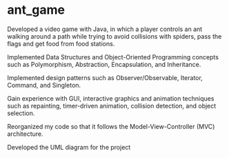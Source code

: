 # ant_game
Developed a video game with Java, in which a player controls an ant walking around a path while trying to avoid collisions with spiders, pass the flags and get food from food stations.

Implemented Data Structures and Object-Oriented Programming concepts such as Polymorphism, Abstraction, Encapsulation, and Inheritance.

Implemented design patterns such as Observer/Observable, Iterator, Command, and Singleton.

Gain experience with GUI, interactive graphics and animation techniques such as repainting, timer-driven animation, collision detection, and object selection.

Reorganized my code so that it follows the Model-View-Controller (MVC) architecture.

Developed the UML diagram for the project

